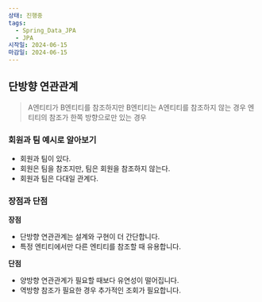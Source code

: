 ```yaml
---
상태: 진행중
tags:
  - Spring_Data_JPA
  - JPA
시작일: 2024-06-15
마감일: 2024-06-15
---
```

## 단방향 연관관계
> A엔티티가 B엔티티를 참조하지만 B엔티티는 A엔티티를 참조하지 않는 경우
> 엔티티의 참조가 한쪽 방향으로만 있는 경우

### 회원과 팀 예시로 알아보기
- 회원과 팀이 있다.
- 회원은 팀을 참조지만, 팀은 회원을 참조하지 않는다.
- 회원과 팀은 다대일 관계다.






### 장점과 단점
**장점**
- 단방향 연관관계는 설계와 구현이 더 간단합니다.
- 특정 엔티티에서만 다른 엔티티를 참조할 때 유용합니다.

**단점**
- 양방향 연관관계가 필요할 때보다 유연성이 떨어집니다.
- 역방향 참조가 필요한 경우 추가적인 조회가 필요합니다.